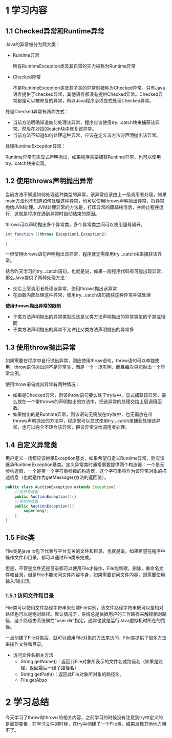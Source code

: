# 1 学习内容

## 1.1 Checked异常和Runtime异常

Java的异常被分为两大类：

* Runtime异常

  所有RuntimeException类及其自雷的实力被称为Runtime异常

* Checked异常

  不是RuntimeException类及其子类的异常则被称为Checked异常。只有Java语言提供了checked异常，其他语言都没有提供Checked异常。Checked异常都是可以被修复的异常，所以Java程序必须显式处理Checked异常。

处理Checked异常有两种方式：

* 当前方法明确知道如何处理该异常，程序应该使用try...catch块来捕获该异常，然后在对应的catch块中修复该异常。
* 当前方法不知道如何处理这种异常，应该在定义该方法时声明抛出该异常。

处理RuntimeException异常：

​	Runtime异常无需显式声明抛出，如果程序需要捕获Runtime异常，也可以使用try...catch块来实现。

## 1.2 使用throws声明抛出异常

当前方法不知道如何处理这种类型的异常，该异常应该由上一级调用者处理，如果main方法也不知道如何处理这种异常，也可以使用throws声明抛出异常，将异常抛给JVM处理。JVM处理异常的方法是，打印异常的跟踪栈信息，并终止程序运行，这就是程序在遇到异常时自动结束的原因。

throws可以声明抛出多个异常类，多个异常类之间可以使用逗号隔开。

```java
int function ()throws Exception1,Exception2{
    ...
}
```

一但使用throws语句声明抛出该异常，程序就无需使用try...catch块来捕获该异常。

结合昨天学习的try...catch语句，也就是说，如果一段程序代码有可能出现异常，那么Java提供了两种处理方法：

* 交给上层调用者处理该异常，使用throws抛出该异常
* 在函数内部处理这种异常，使用try...catch语句捕获这种异常并做处理

**使用throws抛出异常的限制**

* 子类方法声明抛出的异常类型应该是父类方法声明抛出的异常类型的子类或相同
* 子类方法声明抛出的异常不允许比父类方法声明抛出的异常多

## 1.3 使用throw抛出异常

如果需要在程序中自行抛出异常，则应使用throw语句，throw语句可以单独使用，throw语句抛出的不是异常类，而是一个一场实例，而且每次只能抛出一个异常实例。

使用throw语句抛出异常有两种情况：

* 如果是Checked异常，则该throw语句要么处于try块中，显式捕获该异常，要么放在一个带throws的声明抛出的方法中，把该异常的处理交给上层调用函数。
* 如果抛出的是Runtime异常，则该语句无需放在try块中，也无需放在带throws声明抛出的方法中，程序既可以显式使用try...catch来捕获处理该异常，也可以完全不理会该异常，把该异常交给调用者处理。

## 1.4 自定义异常类

用户定义一场都应该继承Exception基类，如果希望自定义Runtime异常，则应该继承RuntimeException基类。定义异常类时通常需要提供两个构造器：一个是无参构造器，一个是带一个字符串参数的构造器，这个字符串将作为该异常对象的描述信息（也就是作为getMessage()方法的返回值）。

```java
public class AuctionException extends Exception{
    //无参构造器
    public AuctionException(){}
    //带参构造器
    public AuctionException(){
        super(msg);
    }
}
```

## 1.5 File类

File类是java.io包下代表与平台无关的文件和目录，也就是说，如果希望在程序中操作文件和目录，都可以通过File类来完成。

但是，不管是文件还是目录都可以使用File才操作，File能新建，删除，重命名文件和目录，但是File不能访问文件内容本身，如果需要访问文件内容，则需要使用输入/输出流。

### 1.5.1 访问文件和目录

File类可以使用文件路径字符串来创建File实例，该文件路径字符串既可以是相对路径也可以是绝对路径。默认情况下，系统总是依据用户的工作路径来解释相对路径，这个路径由系统属性"user.dir"指定，通常也就是运行Java虚拟机时所在的路径。

一旦创建了File对象后，就可以调用File对象的方法来访问，File类提供了很多方法来操作文件和目录。

* 访问文件名相关方法
  * String getName()：返回此File对象所表示的文件名或路径名（如果是路径，返回最后一级子路径名）
  * String getPath()：返回此File对象所对象的路径名。
  * File getAbso

# 2 学习总结

今天学习了throw和throws的相关内容，之前学习的时候没有注意到try中定义的是局部变量，在学习文件的时候，在try中创建了一个File类，结果发现其他地方用不了。





